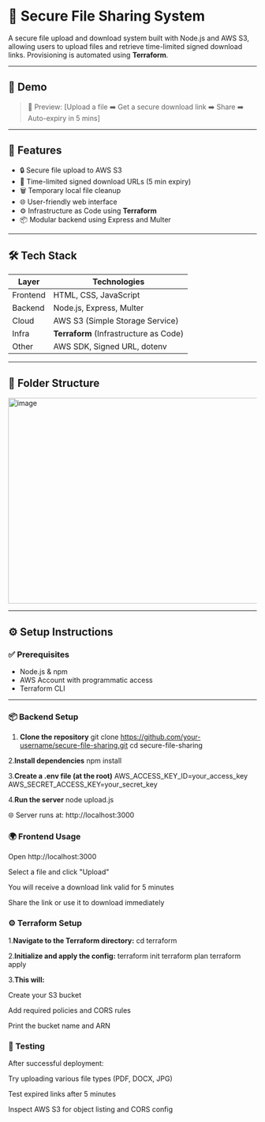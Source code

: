 # 🔐 Secure File Sharing System

A secure file upload and download system built with Node.js and AWS S3, allowing users to upload files and retrieve time-limited signed download links. Provisioning is automated using **Terraform**.

---

## 📸 Demo

> 🎥 Preview: [Upload a file ➡️ Get a secure download link ➡️ Share ➡️ Auto-expiry in 5 mins]

---

## 🚀 Features

- 🔒 Secure file upload to AWS S3
- 🔗 Time-limited signed download URLs (5 min expiry)
- 🗑️ Temporary local file cleanup
- 🌐 User-friendly web interface
- ⚙️ Infrastructure as Code using **Terraform**
- 📦 Modular backend using Express and Multer

---

## 🛠 Tech Stack

| Layer     | Technologies                          |
|-----------|---------------------------------------|
| Frontend  | HTML, CSS, JavaScript                 |
| Backend   | Node.js, Express, Multer              |
| Cloud     | AWS S3 (Simple Storage Service)       |
| Infra     | **Terraform** (Infrastructure as Code)|
| Other     | AWS SDK, Signed URL, dotenv           |

---

## 📁 Folder Structure

<img width="514" height="416" alt="image" src="https://github.com/user-attachments/assets/3c0d3a51-8130-4469-8454-6c7f0b44d4d2" />


---

## ⚙️ Setup Instructions

### ✅ Prerequisites

- Node.js & npm
- AWS Account with programmatic access
- Terraform CLI

---

### 📦 Backend Setup

1. **Clone the repository**
git clone https://github.com/your-username/secure-file-sharing.git
cd secure-file-sharing

2.**Install dependencies**
npm install

3.**Create a .env file (at the root)**
AWS_ACCESS_KEY_ID=your_access_key
AWS_SECRET_ACCESS_KEY=your_secret_key

4.**Run the server**
node upload.js

🌐 Server runs at: http://localhost:3000

### 🌍 Frontend Usage
Open http://localhost:3000

Select a file and click "Upload"

You will receive a download link valid for 5 minutes

Share the link or use it to download immediately

### ⚙️ Terraform Setup
1.**Navigate to the Terraform directory:**
cd terraform

2.**Initialize and apply the config:**
terraform init
terraform plan
terraform apply

3.**This will:**

Create your S3 bucket

Add required policies and CORS rules

Print the bucket name and ARN

### 🧪 Testing
After successful deployment:

Try uploading various file types (PDF, DOCX, JPG)

Test expired links after 5 minutes

Inspect AWS S3 for object listing and CORS config

